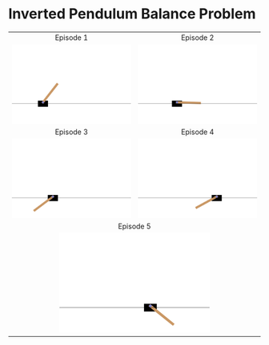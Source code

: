 # Inverted Pendulum Balance Problem

<table>
  <tr>
    <td align="center">Episode 1</td>
    <td align="center">Episode 2</td>
  </tr>
  <tr>
    <td><img src="./Custom%20Version/cartpole_episode_1.gif" width="300"></td>
    <td><img src="./Custom%20Version/cartpole_episode_2.gif" width="300"></td>
  </tr>
  <tr>
    <td align="center">Episode 3</td>
    <td align="center">Episode 4</td>
  </tr>
  <tr>
    <td><img src="./Custom%20Version/cartpole_episode_3.gif" width="300"></td>
    <td><img src="./Custom%20Version/cartpole_episode_4.gif" width="300"></td>
  </tr>
  <tr>
    <td colspan="2" align="center">Episode 5</td>
  </tr>
  <tr>
    <td colspan="2" align="center"><img src="./Custom%20Version/cartpole_episode_5.gif" width="300"></td>
  </tr>
</table>
